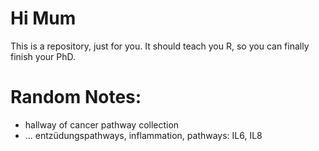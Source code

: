 # Hi Mum

This is a repository, just for you. It should teach you R, so you can finally finish your PhD.


# Random Notes:
* hallway of cancer pathway collection
* ... entzüdungspathways, inflammation, pathways: IL6, IL8
